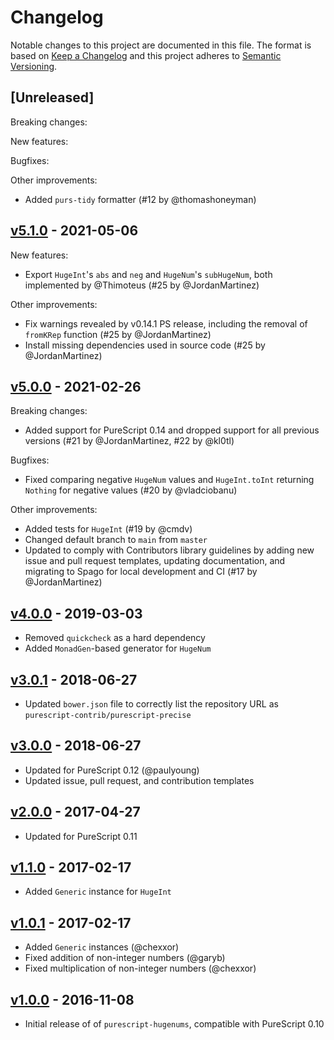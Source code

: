 # Changelog

Notable changes to this project are documented in this file. The format is based on [Keep a Changelog](https://keepachangelog.com/en/1.0.0/) and this project adheres to [Semantic Versioning](https://semver.org/spec/v2.0.0.html).

## [Unreleased]

Breaking changes:

New features:

Bugfixes:

Other improvements:
- Added `purs-tidy` formatter (#12 by @thomashoneyman)

## [v5.1.0](https://github.com/purescript-contrib/purescript-precise/releases/tag/v5.1.0) - 2021-05-06

New features:
- Export `HugeInt`'s `abs` and `neg` and `HugeNum`'s `subHugeNum`, both implemented by @Thimoteus (#25 by @JordanMartinez)

Other improvements:
- Fix warnings revealed by v0.14.1 PS release, including the removal of `fromKRep` function (#25 by @JordanMartinez)
- Install missing dependencies used in source code (#25 by @JordanMartinez)

## [v5.0.0](https://github.com/purescript-contrib/purescript-precise/releases/tag/v5.0.0) - 2021-02-26

Breaking changes:
- Added support for PureScript 0.14 and dropped support for all previous versions (#21 by @JordanMartinez, #22 by @kl0tl)

Bugfixes:
- Fixed comparing negative `HugeNum` values and `HugeInt.toInt` returning `Nothing` for negative values (#20 by @vladciobanu)

Other improvements:
- Added tests for `HugeInt` (#19 by @cmdv)
- Changed default branch to `main` from `master`
- Updated to comply with Contributors library guidelines by adding new issue and pull request templates, updating documentation, and migrating to Spago for local development and CI (#17 by @JordanMartinez)

## [v4.0.0](https://github.com/purescript-contrib/purescript-precise/releases/tag/v4.0.0) - 2019-03-03

- Removed `quickcheck` as a hard dependency
- Added `MonadGen`-based generator for `HugeNum`

## [v3.0.1](https://github.com/purescript-contrib/purescript-precise/releases/tag/v3.0.1) - 2018-06-27

- Updated `bower.json` file to correctly list the repository URL as `purescript-contrib/purescript-precise`

## [v3.0.0](https://github.com/purescript-contrib/purescript-precise/releases/tag/v3.0.0) - 2018-06-27

- Updated for PureScript 0.12 (@paulyoung)
- Updated issue, pull request, and contribution templates

## [v2.0.0](https://github.com/purescript-contrib/purescript-precise/releases/tag/v2.0.0) - 2017-04-27

- Updated for PureScript 0.11

## [v1.1.0](https://github.com/purescript-contrib/purescript-precise/releases/tag/v1.1.0) - 2017-02-17

- Added `Generic` instance for `HugeInt`

## [v1.0.1](https://github.com/purescript-contrib/purescript-precise/releases/tag/v1.0.1) - 2017-02-17

- Added `Generic` instances (@chexxor)
- Fixed addition of non-integer numbers (@garyb)
- Fixed multiplication of non-integer numbers (@chexxor)

## [v1.0.0](https://github.com/purescript-contrib/purescript-precise/releases/tag/v1.0.0) - 2016-11-08

- Initial release of of `purescript-hugenums`, compatible with PureScript 0.10
